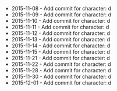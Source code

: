- 2015-11-08 - Add commit for character: d
- 2015-11-09 - Add commit for character: d
- 2015-11-10 - Add commit for character: d
- 2015-11-11 - Add commit for character: d
- 2015-11-12 - Add commit for character: d
- 2015-11-13 - Add commit for character: d
- 2015-11-14 - Add commit for character: d
- 2015-11-15 - Add commit for character: d
- 2015-11-21 - Add commit for character: d
- 2015-11-22 - Add commit for character: d
- 2015-11-28 - Add commit for character: d
- 2015-11-30 - Add commit for character: d
- 2015-12-01 - Add commit for character: d
